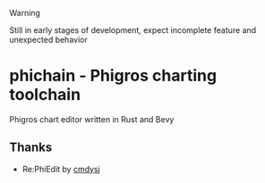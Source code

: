 > [!WARNING]
> Still in early stages of development, expect incomplete feature and unexpected behavior

# phichain - Phigros charting toolchain

Phigros chart editor written in Rust and Bevy

## Thanks

- Re:PhiEdit by [cmdysj](https://space.bilibili.com/252635690)
